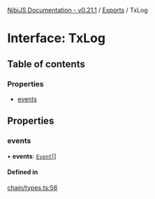 [NibiJS Documentation - v0.21.1](../intro.md) / [Exports](../modules.md) / TxLog

# Interface: TxLog

## Table of contents

### Properties

- [events](TxLog.md#events)

## Properties

### events

• **events**: [`Event`](Event.md)[]

#### Defined in

[chain/types.ts:56](https://github.com/NibiruChain/ts-sdk/blob/ba65ed8/packages/nibijs/src/chain/types.ts#L56)
